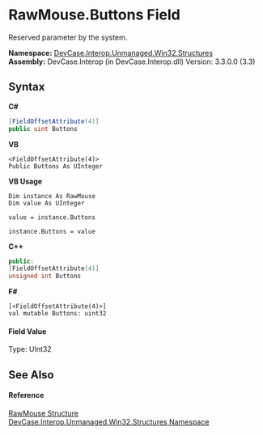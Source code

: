 # RawMouse.Buttons Field
 

Reserved parameter by the system.

**Namespace:**&nbsp;<a href="N_DevCase_Interop_Unmanaged_Win32_Structures">DevCase.Interop.Unmanaged.Win32.Structures</a><br />**Assembly:**&nbsp;DevCase.Interop (in DevCase.Interop.dll) Version: 3.3.0.0 (3.3)

## Syntax

**C#**<br />
``` C#
[FieldOffsetAttribute(4)]
public uint Buttons
```

**VB**<br />
``` VB
<FieldOffsetAttribute(4)>
Public Buttons As UInteger
```

**VB Usage**<br />
``` VB Usage
Dim instance As RawMouse
Dim value As UInteger

value = instance.Buttons

instance.Buttons = value
```

**C++**<br />
``` C++
public:
[FieldOffsetAttribute(4)]
unsigned int Buttons
```

**F#**<br />
``` F#
[<FieldOffsetAttribute(4)>]
val mutable Buttons: uint32
```


#### Field Value
Type: UInt32

## See Also


#### Reference
<a href="T_DevCase_Interop_Unmanaged_Win32_Structures_RawMouse">RawMouse Structure</a><br /><a href="N_DevCase_Interop_Unmanaged_Win32_Structures">DevCase.Interop.Unmanaged.Win32.Structures Namespace</a><br />